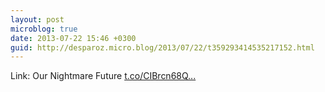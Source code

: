 ```yaml
---
layout: post
microblog: true
date: 2013-07-22 15:46 +0300
guid: http://desparoz.micro.blog/2013/07/22/t359293414535217152.html
---
```

Link: Our Nightmare Future [t.co/CIBrcn68Q...](http://t.co/CIBrcn68Ql)
